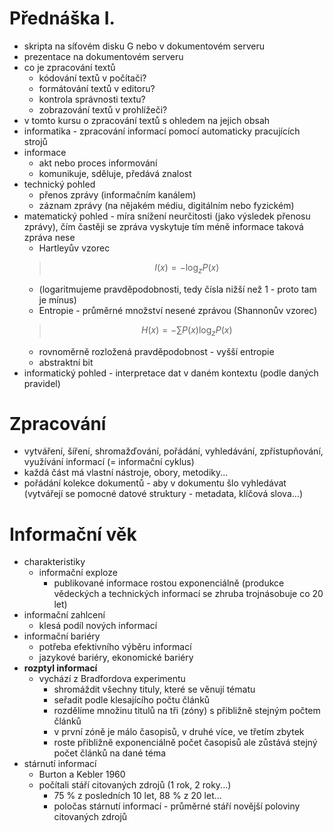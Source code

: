 # Přednáška I.
* skripta na síťovém disku G nebo v dokumentovém serveru
* prezentace na dokumentovém serveru
* co je zpracování textů
    * kódování textů v počítači?
    * formátování textů v editoru?
    * kontrola správnosti textu?
    * zobrazování textů v prohlížeči?
* v tomto kursu o zpracování textů s ohledem na jejich obsah
* informatika - zpracování informací pomocí automaticky pracujících strojů
* informace
    * akt nebo proces informování
    * komunikuje, sděluje, předává znalost
* technický pohled
    * přenos zprávy (informačním kanálem)
    * záznam zprávy (na nějakém médiu, digitálním nebo fyzickém)
* matematický pohled - míra snížení neurčitosti (jako výsledek přenosu zprávy), čím častěji se zpráva vyskytuje tím méně informace taková zpráva nese
    * Hartleyův vzorec
    > $$I(x) = -\log_zP(x)$$ 
    * (logaritmujeme pravděpodobnosti, tedy čísla nižší než 1 - proto tam je mínus)
    * Entropie - průměrné množství nesené zprávou (Shannonův vzorec)
    > $$H(x) = -\sum{P(x) \log_zP(x)}$$ 
    * rovnoměrně rozložená pravděpodobnost - vyšší entropie
    * abstraktní bit
* informatický pohled - interpretace dat v daném kontextu (podle daných pravidel)

# Zpracování
* vytváření, šíření, shromažďování, pořádání, vyhledávání, zpřístupňování, využívání informací (= informační cyklus)
* každá část má vlastní nástroje, obory, metodiky...
* pořádání kolekce dokumentů - aby v dokumentu šlo vyhledávat (vytvářejí se pomocné datové struktury - metadata, klíčová slova...)

# Informační věk
* charakteristiky
    * informační exploze
        * publikované informace rostou exponenciálně (produkce vědeckých a technických informací se zhruba trojnásobuje co 20 let)
* informační zahlcení
    * klesá podíl nových informací
* informační bariéry
    * potřeba efektivního výběru informací
    * jazykové bariéry, ekonomické bariéry
* **rozptyl informací**
    * vychází z Bradfordova experimentu
        * shromáždit všechny tituly, které se věnují tématu
        * seřadit podle klesajícího počtu článků
        * rozdělíme množinu titulů na tři (zóny) s přibližně stejným počtem článků
        * v první zóně je málo časopisů, v druhé více, ve třetím zbytek
        * roste přibližně exponenciálně počet časopisů ale zůstává stejný počet článků na dané téma
* stárnutí informací
    * Burton a Kebler 1960
    * počítali stáří citovaných zdrojů (1 rok, 2 roky...)
        * 75 % z posledních 10 let, 88 % z 20 let...
        * poločas stárnutí informací - průměrné stáří novější poloviny citovaných zdrojů